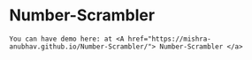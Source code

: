 # Number-Scrambler

    You can have demo here: at <A href="https://mishra-anubhav.github.io/Number-Scrambler/"> Number-Scrambler </a>
